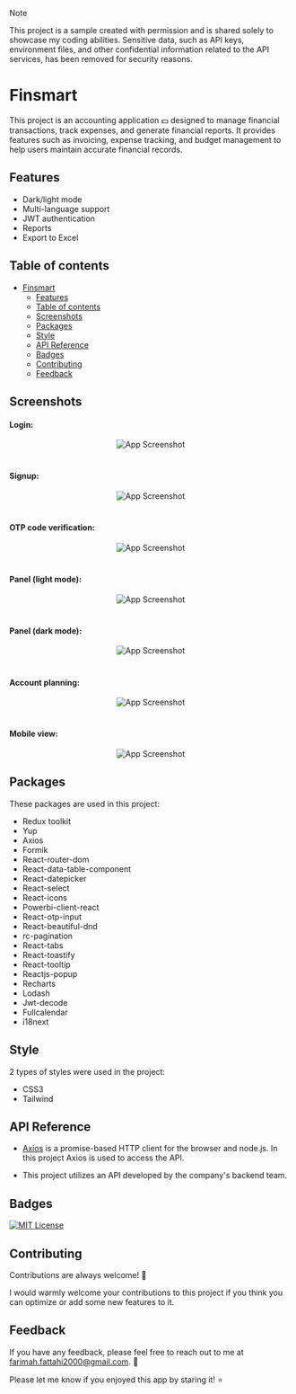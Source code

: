 > [!NOTE]  
> This project is a sample created with permission and is shared solely to showcase my coding abilities. Sensitive data, such as API keys, environment files, and other confidential information related to the API services, has been removed for security reasons.

# Finsmart

This project is an accounting application :dollar: designed to manage financial transactions, track expenses, and generate financial reports. It provides features such as invoicing, expense tracking, and budget management to help users maintain accurate financial records.

## Features

- Dark/light mode
- Multi-language support
- JWT authentication
- Reports
- Export to Excel

## Table of contents

- [Finsmart](#Finsmart)
  * [Features](#features)
  * [Table of contents](#table-of-contents)
  * [Screenshots](#screenshots)
  * [Packages](#packages)
  * [Style](#style)
  * [API Reference](#api-reference)
  * [Badges](#badges)
  * [Contributing](#contributing)
  * [Feedback](#feedback)

## Screenshots

#### Login:

  <div align="center">

![App Screenshot](https://github.com/user-attachments/assets/1f8094a1-4d45-4a14-8451-96d47050a3c3)

  </div>
  
  #

#### Signup:
<div align="center">

![App Screenshot](https://github.com/user-attachments/assets/1e1f1de3-ea55-4806-b713-fb5b224424c9)
  </div>

   #

#### OTP code verification:
 <div align="center">

![App Screenshot](https://github.com/user-attachments/assets/b747450f-5b6a-486e-98ed-332bf5eea40f)

  </div>
  
  #

  #### Panel (light mode):

  <div align="center">

![App Screenshot](https://github.com/user-attachments/assets/872dfd2a-573c-4d8c-bc9f-0c9238363a49)

  </div>

   #

   #### Panel (dark mode):

  <div align="center">

![App Screenshot](https://github.com/user-attachments/assets/90232b7f-51bc-4a95-aecf-c5fcef962a74)

  </div>

   #

   #### Account planning:

  <div align="center">

![App Screenshot](https://github.com/user-attachments/assets/0b9f37c3-20a9-42a5-8ceb-275b8adf380d)

  </div>

   #

#### Mobile view:

  <div align="center">

![App Screenshot](https://github.com/user-attachments/assets/8a20bd53-71a7-44b5-853a-a273c3810d18)

  </div>

## Packages

These packages are used in this project:

- Redux toolkit
- Yup
- Axios
- Formik
- React-router-dom
- React-data-table-component
- React-datepicker
- React-select
- React-icons
- Powerbi-client-react
- React-otp-input
- React-beautiful-dnd
- rc-pagination
- React-tabs
- React-toastify
- React-tooltip
- Reactjs-popup
- Recharts
- Lodash
- Jwt-decode
- Fullcalendar
- i18next


## Style
2 types of styles were used in the project:

- CSS3
- Tailwind


## API Reference

- [Axios](https://axios-http.com/) is a promise-based HTTP client for the browser and node.js. In this project Axios is used to access the API.

- This project utilizes an API developed by the company's backend team.

## Badges

[![MIT License](https://img.shields.io/github/repo-size/Farimah71/Finsmart-panel?style=flat-square)](https://choosealicense.com/licenses/mit/)


## Contributing

Contributions are always welcome! :seedling:

I would warmly welcome your contributions to this project if you think you can optimize or add some new features to it.



## Feedback

If you have any feedback, please feel free to reach out to me at farimah.fattahi2000@gmail.com. :email:

Please let me know if you enjoyed this app by staring it! :star:

